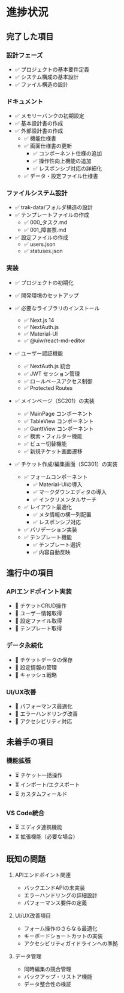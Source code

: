 # 進捗状況

## 完了した項目

### 設計フェーズ
- ✅ プロジェクトの基本要件定義
- ✅ システム構成の基本設計
- ✅ ファイル構造の設計

### ドキュメント
- ✅ メモリーバンクの初期設定
- ✅ 基本設計書の作成
- ✅ 外部設計書の作成
  - ✅ 機能仕様書
  - ✅ 画面仕様書の更新
    - ✅ コンポーネント仕様の追加
    - ✅ 操作性向上機能の追加
    - ✅ レスポンシブ対応の詳細化
  - ✅ データ・設定ファイル仕様書

### ファイルシステム設計
- ✅ trak-data/フォルダ構造の設計
- ✅ テンプレートファイルの作成
  - ✅ 000_タスク.md
  - ✅ 001_障害票.md
- ✅ 設定ファイルの作成
  - ✅ users.json
  - ✅ statuses.json

### 実装
- ✅ プロジェクトの初期化
- ✅ 開発環境のセットアップ
- ✅ 必要なライブラリのインストール
  - ✅ Next.js 14
  - ✅ NextAuth.js
  - ✅ Material-UI
  - ✅ @uiw/react-md-editor

- ✅ ユーザー認証機能
  - ✅ NextAuth.js 統合
  - ✅ JWT セッション管理
  - ✅ ロールベースアクセス制御
  - ✅ Protected Routes

- ✅ メインページ（SC201）の実装
  - ✅ MainPage コンポーネント
  - ✅ TableView コンポーネント
  - ✅ GanttView コンポーネント
  - ✅ 検索・フィルター機能
  - ✅ ビュー切替機能
  - ✅ 新規チケット画面遷移

- ✅ チケット作成/編集画面（SC301）の実装
  - ✅ フォームコンポーネント
    - ✅ Material-UIの導入
    - ✅ マークダウンエディタの導入
    - ✅ インクリメンタルサーチ
  - ✅ レイアウト最適化
    - ✅ メタ情報の横一列配置
    - ✅ レスポンシブ対応
  - ✅ バリデーション実装
  - ✅ テンプレート機能
    - ✅ テンプレート選択
    - ✅ 内容自動反映

## 進行中の項目

### APIエンドポイント実装
- 🔄 チケットCRUD操作
- 🔄 ユーザー情報取得
- 🔄 設定ファイル取得
- 🔄 テンプレート取得

### データ永続化
- 🔄 チケットデータの保存
- 🔄 設定情報の管理
- 🔄 キャッシュ戦略

### UI/UX改善
- 🔄 パフォーマンス最適化
- 🔄 エラーハンドリング改善
- 🔄 アクセシビリティ対応

## 未着手の項目

### 機能拡張
- ⏳ チケット一括操作
- ⏳ インポート/エクスポート
- ⏳ カスタムフィールド

### VS Code統合
- ⏳ エディタ連携機能
- ⏳ 拡張機能（必要な場合）

## 既知の問題

1. APIエンドポイント関連
   - バックエンドAPIの未実装
   - エラーハンドリングの詳細設計
   - パフォーマンス要件の定義

2. UI/UX改善項目
   - フォーム操作のさらなる最適化
   - キーボードショートカットの実装
   - アクセシビリティガイドラインへの準拠

3. データ管理
   - 同時編集の競合管理
   - バックアップ・リストア機能
   - データ整合性の検証
